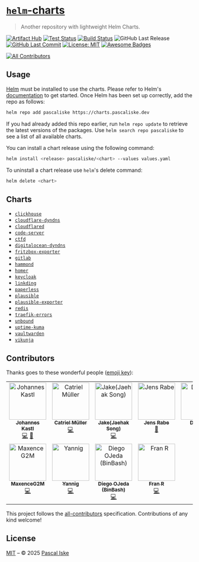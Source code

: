 # [`helm`-charts](https://charts.pascaliske.dev)

> Another repository with lightweight Helm Charts.

[![Artifact Hub](https://img.shields.io/endpoint?url=https://artifacthub.io/badge/repository/pascaliske&style=flat-square)](https://artifacthub.io/packages/search?repo=pascaliske) [![Test Status](https://img.shields.io/github/actions/workflow/status/pascaliske/helm-charts/test.yml?branch=main&label=test&style=flat-square)](https://github.com/pascaliske/helm-charts/actions/workflows/test.yml) [![Build Status](https://img.shields.io/github/actions/workflow/status/pascaliske/helm-charts/release.yml?branch=main&label=build&style=flat-square)](https://github.com/pascaliske/helm-charts/actions/workflows/release.yml) ![GitHub Last Release](https://img.shields.io/github/release-date/pascaliske/helm-charts?label=last%20release&style=flat-square) [![GitHub Last Commit](https://img.shields.io/github/last-commit/pascaliske/helm-charts?style=flat-square)](https://github.com/pascaliske/helm-charts) [![License: MIT](https://img.shields.io/badge/License-MIT-blue.svg?style=flat-square)](https://opensource.org/licenses/MIT) [![Awesome Badges](https://img.shields.io/badge/badges-awesome-green.svg?color=blue&style=flat-square)](https://github.com/Naereen/badges)

<!-- prettier-ignore-start -->
<!-- ALL-CONTRIBUTORS-BADGE:START - Do not remove or modify this section -->
[![All Contributors](https://img.shields.io/badge/all_contributors-11-orange.svg?style=flat-square)](#contributors-)
<!-- ALL-CONTRIBUTORS-BADGE:END -->
<!-- prettier-ignore-end -->

## Usage

[Helm](https://helm.sh) must be installed to use the charts. Please refer to Helm's [documentation](https://helm.sh/docs) to get started. Once Helm has been set up correctly, add the repo as follows:

```sh
helm repo add pascaliske https://charts.pascaliske.dev
```

If you had already added this repo earlier, run `helm repo update` to retrieve the latest versions of the packages. Use `helm search repo pascaliske` to see a list of all available charts.

You can install a chart release using the following command:

```sh
helm install <release> pascaliske/<chart> --values values.yaml
```

To uninstall a chart release use `helm`'s delete command:

```sh
helm delete <chart>
```

## Charts

- [`clickhouse`](https://charts.pascaliske.dev/charts/clickhouse/)
- [`cloudflare-dyndns`](https://charts.pascaliske.dev/charts/cloudflare-dyndns/)
- [`cloudflared`](https://charts.pascaliske.dev/charts/cloudflared)
- [`code-server`](https://charts.pascaliske.dev/charts/code-server)
- [`ctfd`](https://charts.pascaliske.dev/charts/ctfd)
- [`digitalocean-dyndns`](https://charts.pascaliske.dev/charts/digitalocean-dyndns)
- [`fritzbox-exporter`](https://charts.pascaliske.dev/charts/fritzbox-exporter)
- [`gitlab`](https://charts.pascaliske.dev/charts/gitlab)
- [`hammond`](https://charts.pascaliske.dev/charts/hammond)
- [`homer`](https://charts.pascaliske.dev/charts/homer)
- [`keycloak`](https://charts.pascaliske.dev/charts/keycloak)
- [`linkding`](https://charts.pascaliske.dev/charts/linkding)
- [`paperless`](https://charts.pascaliske.dev/charts/paperless)
- [`plausible`](https://charts.pascaliske.dev/charts/plausible)
- [`plausible-exporter`](https://charts.pascaliske.dev/charts/plausible-exporter)
- [`redis`](https://charts.pascaliske.dev/charts/redis)
- [`traefik-errors`](https://charts.pascaliske.dev/charts/traefik-errors)
- [`unbound`](https://charts.pascaliske.dev/charts/unbound)
- [`uptime-kuma`](https://charts.pascaliske.dev/charts/uptime-kuma)
- [`vaultwarden`](https://charts.pascaliske.dev/charts/vaultwarden)
- [`vikunja`](https://charts.pascaliske.dev/charts/vikunja)

## Contributors

Thanks goes to these wonderful people ([emoji key](https://allcontributors.org/docs/en/emoji-key)):

<!-- ALL-CONTRIBUTORS-LIST:START - Do not remove or modify this section -->
<!-- prettier-ignore-start -->
<!-- markdownlint-disable -->
<table>
  <tbody>
    <tr>
      <td align="center" valign="top" width="14.28%"><a href="https://www.b1-systems.de"><img src="https://avatars.githubusercontent.com/u/26167225?v=4?s=100" width="100px;" alt="Johannes Kastl"/><br /><sub><b>Johannes Kastl</b></sub></a><br /><a href="https://github.com/pascaliske/helm-charts/commits?author=johanneskastl" title="Code">💻</a> <a href="https://github.com/pascaliske/helm-charts/commits?author=johanneskastl" title="Documentation">📖</a></td>
      <td align="center" valign="top" width="14.28%"><a href="https://www.linkedin.com/in/catrielmuller"><img src="https://avatars.githubusercontent.com/u/2272323?v=4?s=100" width="100px;" alt="Catriel Müller"/><br /><sub><b>Catriel Müller</b></sub></a><br /><a href="https://github.com/pascaliske/helm-charts/commits?author=catrielmuller" title="Code">💻</a></td>
      <td align="center" valign="top" width="14.28%"><a href="https://github.com/astralhpi"><img src="https://avatars.githubusercontent.com/u/1402102?v=4?s=100" width="100px;" alt="Jake(Jaehak Song)"/><br /><sub><b>Jake(Jaehak Song)</b></sub></a><br /><a href="https://github.com/pascaliske/helm-charts/commits?author=astralhpi" title="Code">💻</a></td>
      <td align="center" valign="top" width="14.28%"><a href="https://github.com/rabejens"><img src="https://avatars.githubusercontent.com/u/8402886?v=4?s=100" width="100px;" alt="Jens Rabe"/><br /><sub><b>Jens Rabe</b></sub></a><br /><a href="#ideas-rabejens" title="Ideas, Planning, & Feedback">🤔</a></td>
      <td align="center" valign="top" width="14.28%"><a href="http://blog.dzeri.me"><img src="https://avatars.githubusercontent.com/u/13813363?v=4?s=100" width="100px;" alt="Dzeri96"/><br /><sub><b>Dzeri96</b></sub></a><br /><a href="https://github.com/pascaliske/helm-charts/commits?author=Dzeri96" title="Code">💻</a></td>
      <td align="center" valign="top" width="14.28%"><a href="https://github.com/kalmarz"><img src="https://avatars.githubusercontent.com/u/65083756?v=4?s=100" width="100px;" alt="Zoltan Kalmar"/><br /><sub><b>Zoltan Kalmar</b></sub></a><br /><a href="https://github.com/pascaliske/helm-charts/issues?q=author%3Akalmarz" title="Bug reports">🐛</a></td>
      <td align="center" valign="top" width="14.28%"><a href="http://www.mojo2k.de"><img src="https://avatars.githubusercontent.com/u/2462817?v=4?s=100" width="100px;" alt="Christian Erhardt"/><br /><sub><b>Christian Erhardt</b></sub></a><br /><a href="https://github.com/pascaliske/helm-charts/commits?author=MoJo2600" title="Code">💻</a></td>
    </tr>
    <tr>
      <td align="center" valign="top" width="14.28%"><a href="https://github.com/MaxenceG2M"><img src="https://avatars.githubusercontent.com/u/4601728?v=4?s=100" width="100px;" alt="MaxenceG2M"/><br /><sub><b>MaxenceG2M</b></sub></a><br /><a href="https://github.com/pascaliske/helm-charts/commits?author=MaxenceG2M" title="Code">💻</a></td>
      <td align="center" valign="top" width="14.28%"><a href="http://lesaventuresdeyannigdanslemondeit.blogspot.fr/"><img src="https://avatars.githubusercontent.com/u/277760?v=4?s=100" width="100px;" alt="Yannig"/><br /><sub><b>Yannig</b></sub></a><br /><a href="https://github.com/pascaliske/helm-charts/commits?author=Yannig" title="Code">💻</a></td>
      <td align="center" valign="top" width="14.28%"><a href="https://www.binbash.com.ar/"><img src="https://avatars.githubusercontent.com/u/38356409?v=4?s=100" width="100px;" alt="Diego OJeda (BinBash)"/><br /><sub><b>Diego OJeda (BinBash)</b></sub></a><br /><a href="https://github.com/pascaliske/helm-charts/commits?author=diego-ojeda-binbash" title="Code">💻</a></td>
      <td align="center" valign="top" width="14.28%"><a href="https://github.com/Fran-Rg"><img src="https://avatars.githubusercontent.com/u/4979840?v=4?s=100" width="100px;" alt="Fran R"/><br /><sub><b>Fran R</b></sub></a><br /><a href="https://github.com/pascaliske/helm-charts/commits?author=Fran-Rg" title="Code">💻</a></td>
    </tr>
  </tbody>
</table>

<!-- markdownlint-restore -->
<!-- prettier-ignore-end -->

<!-- ALL-CONTRIBUTORS-LIST:END -->

This project follows the [all-contributors](https://github.com/all-contributors/all-contributors) specification. Contributions of any kind welcome!

## License

[MIT](LICENSE.md) – © 2025 [Pascal Iske](https://pascaliske.dev)
